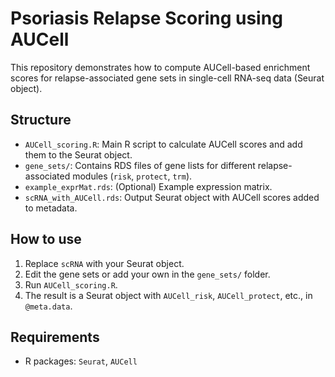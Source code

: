 # Psoriasis Relapse Scoring using AUCell

This repository demonstrates how to compute AUCell-based enrichment scores for relapse-associated gene sets in single-cell RNA-seq data (Seurat object).

## Structure

- `AUCell_scoring.R`: Main R script to calculate AUCell scores and add them to the Seurat object.
- `gene_sets/`: Contains RDS files of gene lists for different relapse-associated modules (`risk`, `protect`, `trm`).
- `example_exprMat.rds`: (Optional) Example expression matrix.
- `scRNA_with_AUCell.rds`: Output Seurat object with AUCell scores added to metadata.

## How to use

1. Replace `scRNA` with your Seurat object.
2. Edit the gene sets or add your own in the `gene_sets/` folder.
3. Run `AUCell_scoring.R`.
4. The result is a Seurat object with `AUCell_risk`, `AUCell_protect`, etc., in `@meta.data`.

## Requirements

- R packages: `Seurat`, `AUCell`
